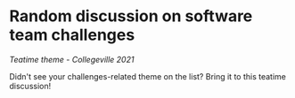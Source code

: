 # Random discussion on software team challenges

*Teatime theme - Collegeville 2021*


Didn't see your challenges-related theme on the list?  Bring it to this teatime discussion!
